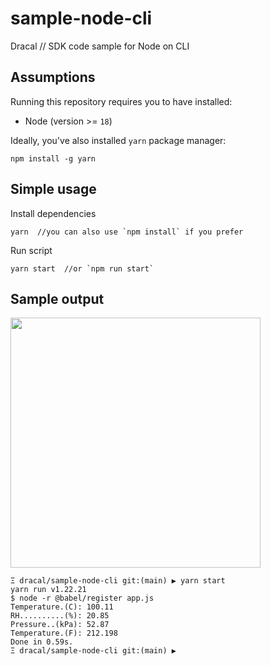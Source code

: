 # sample-node-cli
Dracal // SDK code sample for Node on CLI

## Assumptions

Running this repository requires you to have installed:
- Node (version >= `18`)

Ideally, you've also installed `yarn` package manager:
```
npm install -g yarn
```

## Simple usage

Install dependencies
```
yarn  //you can also use `npm install` if you prefer
```

Run script
```
yarn start  //or `npm run start`
```

## Sample output
<img src="https://github.com/Dracaltech/sample-node-vcp/assets/1357711/305ff9ae-2d98-4485-99a6-d09c02523d1e" width=400 />

```
Ξ dracal/sample-node-cli git:(main) ▶ yarn start
yarn run v1.22.21
$ node -r @babel/register app.js
Temperature.(C): 100.11
RH..........(%): 20.85
Pressure..(kPa): 52.87
Temperature.(F): 212.198
Done in 0.59s.
Ξ dracal/sample-node-cli git:(main) ▶
```

